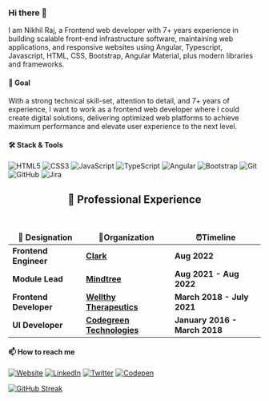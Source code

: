 ### Hi there 👋

I am Nikhil Raj, a Frontend web developer with 7+ years experience in building scalable front-end infrastructure software, maintaining web applications, and responsive websites using Angular, Typescript, Javascript, HTML, CSS, Bootstrap, Angular Material, plus modern libraries and frameworks.

#### 🎯 Goal

With a strong technical skill-set, attention to detail, and 7+ years of experience, I want to work as a frontend web developer where I could create digital solutions, delivering optimized web platforms to achieve maximum performance and elevate user experience to the next level.

#### :hammer_and_wrench: Stack & Tools

![HTML5](https://img.shields.io/badge/HTML5-05122A.svg?style=flat&logo=html5)
![CSS3](https://img.shields.io/badge/CSS3-05122A.svg?style=flat&logo=css3)
![JavaScript](https://img.shields.io/badge/JavaScript-05122A.svg?style=flat&logo=javascript)
![TypeScript](https://img.shields.io/badge/TypeScript-05122A.svg?style=flat&logo=typescript)
![Angular](https://img.shields.io/badge/Angular-05122A.svg?style=flat&logo=angular)
![Bootstrap](https://img.shields.io/badge/Bootstrap-05122A.svg?style=flat&logo=bootstrap)
![Git](https://img.shields.io/badge/Git-05122A.svg?style=flat&logo=git)
![GitHub](https://img.shields.io/badge/GitHub-05122A.svg?style=flat&logo=github)
![Jira](https://img.shields.io/badge/Jira-05122A.svg?style=flat&logo=jira)

<h2 align="center" id="work-experience">🚀 Professional Experience </h2> 
<br>

<table>
  <thead align="center">
    <tr border: none;>
      <td><b> 💼 Designation </b></td> 
      <td><b> 🏢Organization </b></td> 
      <td><b> ⏰Timeline  </b></td> 
      </tr>
  </thead>
  <tbody>   
   <tr>
      <td> <b>Frontend Engineer</b> </td>
      <td><a href="https://www.linkedin.com/company/goclark/mycompany/"/><b>Clark</b></a></td>
      <td> <b>Aug 2022</b> </td>
   </tr>    
   <tr>
      <td> <b>Module Lead</b> </td>
      <td><a href="https://www.linkedin.com/company/mindtreeltd/"/><b>Mindtree</b></a></td>
      <td> <b>Aug 2021 - Aug 2022</b> </td>
   </tr>    
   <tr>
      <td> <b>Frontend Developer</b> </td>
      <td><a href="https://www.linkedin.com/company/wellthytherapeutics/"/><b>Wellthy Therapeutics</b></a></td>
      <td> <b>March 2018 - July 2021</b> </td>
   </tr>    
   <tr>
      <td> <b>UI Developer </b> </td>
      <td><a href="https://www.linkedin.com/company/codegreen-technologies-llp/"/><b>Codegreen Technologies</b></a></td>
      <td> <b>January 2016 - March 2018</b> </td>
   </tr>    
   

   </tbody>	 
</table>

#### 📫 How to reach me

[![Website](https://img.shields.io/badge/Website-E96479.svg?&style=flat-square&logo=website&logoColor=white)](https://nikhilrajnair.github.io/portfolio)
[![LinkedIn](https://img.shields.io/badge/LinkedIn-0077B5.svg?&style=flat-square&logo=linkedin&logoColor=white)](https://www.linkedin.com/in/nikhilrajnair)
[![Twitter](https://img.shields.io/badge/Twitter-1C9CEA.svg?&style=flat-square&logo=twitter&logoColor=white)](https://twitter.com/nikhilraj_a)
[![Codepen](https://img.shields.io/badge/Codepen.io-1C9CEA.svg?&style=flat-square&logo=codepen&logoColor=white)](https://codepen.io/nikhilrajnair)

[![GitHub Streak](https://streak-stats.demolab.com?user=nikhilrajnair&theme=github-dark)](https://git.io/streak-stats)


<!--
**nikhilrajnair/nikhilrajnair** is a ✨ _special_ ✨ repository because its `README.md` (this file) appears on your GitHub profile.

Here are some ideas to get you started:

- 🔭 I’m currently working on ...
- 🌱 I’m currently learning ...
- 👯 I’m looking to collaborate on ...
- 🤔 I’m looking for help with ...
- 💬 Ask me about ...
- 📫 How to reach me: ...
- 😄 Pronouns: ...
- ⚡ Fun fact: ...
-->
